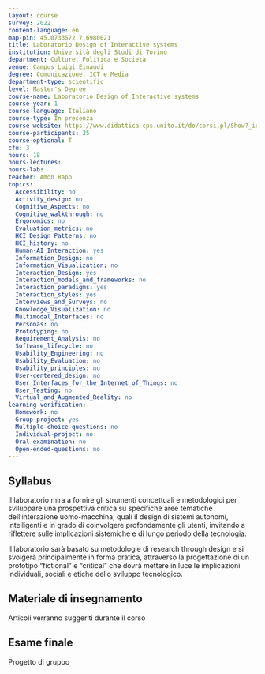 ```yaml
---
layout: course
survey: 2022
content-language: en
map-pin: 45.0733572,7.6980021
title: Laboratorio Design of Interactive systems
institution: Università degli Studi di Torino
department: Culture, Politica e Società
venue: Campus Luigi Einaudi
degree: Comunicazione, ICT e Media
department-type: scientific
level: Master's Degree
course-name: Laboratorio Design of Interactive systems
course-year: 1
course-language: Italiano
course-type: In presenza
course-website: https://www.didattica-cps.unito.it/do/corsi.pl/Show?_id=lzfi
course-participants: 25
course-optional: T
cfu: 3
hours: 18
hours-lectures:
hours-lab:
teacher: Amon Rapp
topics: 
  Accessibility: no 
  Activity_design: no 
  Cognitive_Aspects: no 
  Cognitive_walkthrough: no 
  Ergonomics: no 
  Evaluation_metrics: no 
  HCI_Design_Patterns: no 
  HCI_history: no 
  Human-AI_Interaction: yes 
  Information_Design: no 
  Information_Visualization: no 
  Interaction_Design: yes 
  Interaction_models_and_frameworks: no 
  Interaction_paradigms: yes 
  Interaction_styles: yes 
  Interviews_and_Surveys: no 
  Knowledge_Visualization: no 
  Multimodal_Interfaces: no 
  Personas: no 
  Prototyping: no 
  Requirement_Analysis: no 
  Software_lifecycle: no 
  Usability_Engineering: no 
  Usability_Evaluation: no 
  Usability_principles: no 
  User-centered_design: no 
  User_Interfaces_for_the_Internet_of_Things: no 
  User_Testing: no 
  Virtual_and_Augmented_Reality: no 
learning-verification: 
  Homework: no 
  Group-project: yes 
  Multiple-choice-questions: no 
  Individual-project: no 
  Oral-examination: no 
  Open-ended-questions: no 
---
```



## Syllabus 
Il laboratorio mira a fornire gli strumenti concettuali e metodologici per sviluppare una prospettiva critica su specifiche aree tematiche dell’interazione uomo-macchina, quali il design di sistemi autonomi, intelligenti e in grado di coinvolgere profondamente gli utenti, invitando a riflettere sulle implicazioni sistemiche e di lungo periodo della tecnologia. 

Il laboratorio sarà basato su metodologie di research through design e si svolgerà principalmente in forma pratica, attraverso la progettazione di un prototipo “fictional” e “critical” che dovrà mettere in luce le implicazioni individuali, sociali e etiche dello sviluppo tecnologico.

## Materiale di insegnamento 

Articoli verranno suggeriti durante il corso

## Esame finale 
Progetto di gruppo
